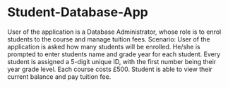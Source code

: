 # Student-Database-App
User of the application is a Database Administrator, whose role is to enrol students to the course and manage tuition fees.
Scenario:
User of the application is asked how many students will be enrolled. He/she is prompted to enter students name and grade year for each student. Every student is assigned a 5-digit unique ID, with the first number being their year grade level. Each course costs £500. Student is able to view their current balance and pay tuition fee.
